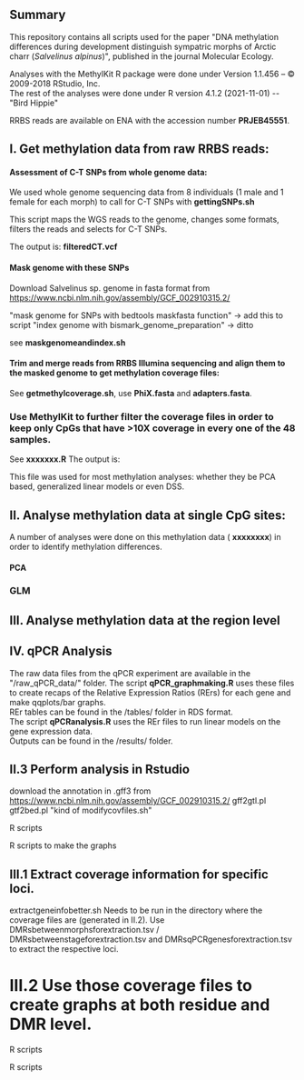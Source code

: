 ## Summary
This repository contains all scripts used for the paper "DNA methylation differences during development distinguish sympatric morphs of Arctic charr (*Salvelinus alpinus*)", published in the journal Molecular Ecology.

Analyses with the MethylKit R package were done under Version 1.1.456 – © 2009-2018 RStudio, Inc.   
The rest of the analyses were done under R version 4.1.2 (2021-11-01) -- "Bird Hippie"

RRBS reads are available on ENA with the accession number **PRJEB45551**.

## I. Get methylation data from raw RRBS reads:
#### Assessment of C-T SNPs from whole genome data:
We used whole genome sequencing data from 8 individuals (1 male and 1 female for each morph) to call for C-T SNPs with **gettingSNPs.sh**     
       
This script maps the WGS reads to the genome, changes some formats, filters the reads and selects for C-T SNPs. 

The output is: **filteredCT.vcf**

#### Mask genome with these SNPs
Download Salvelinus sp. genome in fasta format from https://www.ncbi.nlm.nih.gov/assembly/GCF_002910315.2/

"mask genome for SNPs with bedtools maskfasta function" -> add this to script
"index genome with bismark_genome_preparation"  -> ditto

see **maskgenomeandindex.sh**

#### Trim and merge reads from RRBS Illumina sequencing and align them to the masked genome to get methylation coverage files:
See **getmethylcoverage.sh**, use **PhiX.fasta** and **adapters.fasta**.

### Use MethylKit to further filter the coverage files in order to keep only CpGs that have >10X coverage in every one of the 48 samples.
See **xxxxxxx.R**
The output is: 

This file was used for most methylation analyses: whether they be PCA based, generalized linear models or even DSS.

## II. Analyse methylation data at single CpG sites:
A number of analyses were done on this methylation data ( **xxxxxxxx**) in order to identify methylation differences.

#### PCA

### GLM


## III. Analyse methylation data at the region level
###  


## IV. qPCR Analysis
The raw data files from the qPCR experiment are available in the "/raw_qPCR_data/" folder. 
The script **qPCR_graphmaking.R** uses these files to create recaps of the Relative Expression Ratios (RErs) for each gene and make qqplots/bar graphs.   
REr tables can be found in the /tables/ folder in RDS format.  
The script **qPCRanalysis.R** uses the REr files to run linear models on the gene expression data.       
Outputs can be found in the /results/ folder.    



## II.3 Perform analysis in Rstudio 
download the annotation in .gff3 from https://www.ncbi.nlm.nih.gov/assembly/GCF_002910315.2/
gff2gtl.pl
gtf2bed.pl
"kind of modifycovfiles.sh"

R scripts

R scripts to make the graphs

## III.1 Extract coverage information for specific loci. 
extractgeneinfobetter.sh 
Needs to be run in the directory where the coverage files are (generated in II.2).
Use DMRsbetweenmorphsforextraction.tsv / DMRsbetweenstageforextraction.tsv and DMRsqPCRgenesforextraction.tsv to extract the respective loci.

# III.2 Use those coverage files to create graphs at both residue and DMR level.

R scripts

R scripts
